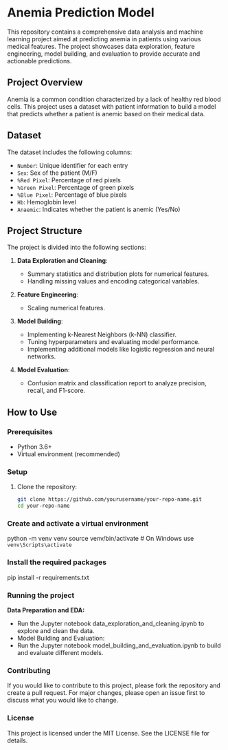 # Anemia Prediction Model

This repository contains a comprehensive data analysis and machine learning project aimed at predicting anemia in patients using various medical features. The project showcases data exploration, feature engineering, model building, and evaluation to provide accurate and actionable predictions.

## Project Overview

Anemia is a common condition characterized by a lack of healthy red blood cells. This project uses a dataset with patient information to build a model that predicts whether a patient is anemic based on their medical data.

## Dataset

The dataset includes the following columns:
- `Number`: Unique identifier for each entry
- `Sex`: Sex of the patient (M/F)
- `%Red Pixel`: Percentage of red pixels
- `%Green Pixel`: Percentage of green pixels
- `%Blue Pixel`: Percentage of blue pixels
- `Hb`: Hemoglobin level
- `Anaemic`: Indicates whether the patient is anemic (Yes/No)

## Project Structure

The project is divided into the following sections:

1. **Data Exploration and Cleaning**: 
   - Summary statistics and distribution plots for numerical features.
   - Handling missing values and encoding categorical variables.

2. **Feature Engineering**: 
   - Scaling numerical features.

3. **Model Building**:
   - Implementing k-Nearest Neighbors (k-NN) classifier.
   - Tuning hyperparameters and evaluating model performance.
   - Implementing additional models like logistic regression and neural networks.

4. **Model Evaluation**:
   - Confusion matrix and classification report to analyze precision, recall, and F1-score.

## How to Use

### Prerequisites

- Python 3.6+
- Virtual environment (recommended)

### Setup

1. Clone the repository:

   ```bash
   git clone https://github.com/yourusername/your-repo-name.git
   cd your-repo-name

### Create and activate a virtual environment  
python -m venv venv
source venv/bin/activate  # On Windows use `venv\Scripts\activate`

### Install the required packages 
pip install -r requirements.txt

### Running the project

**Data Preparation and EDA:**
- Run the Jupyter notebook data_exploration_and_cleaning.ipynb to explore and clean the data. 
- Model Building and Evaluation:
- Run the Jupyter notebook model_building_and_evaluation.ipynb to build and evaluate different models.

### Contributing
If you would like to contribute to this project, please fork the repository and create a pull request. For major changes, please open an issue first to discuss what you would like to change.

### License

This project is licensed under the MIT License. See the LICENSE file for details.